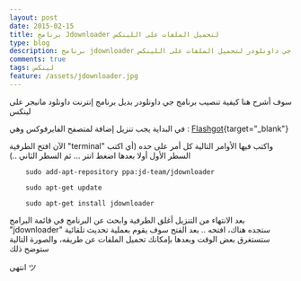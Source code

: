 ```yaml
---
layout: post
date: 2015-02-15
title: برنامج Jdownloader لتحميل الملفات على اللينكس
type: blog
description: برنامج jdownloader جي داونلودر لتحميل الملفات على اللينكس
comments: true
tags: لينكس
feature: /assets/jdownloader.jpg
---
```




سوف أشرح هنا كيفية تنصيب برنامج جي داونلودر بديل برنامج إنترنت داونلود مانيجر على لينكس

في البداية يجب تنزيل إضافة لمتصفح الفايرفوكس وهي : [Flashgot](https://addons.mozilla.org/en-US/firefox/downloads/latest/220/addon-220-latest.xpi?src=flashgot.ownsite){target="_blank"}

الآن افتح الطرفية "terminal" واكتب فيها الأوامر التالية كل أمر على حده (أي اكتب السطر الأول أولا بعدها اضغط انتر ... ثم السطر الثاني ..)


		sudo add-apt-repository ppa:jd-team/jdownloader

		sudo apt-get update

		sudo apt-get install jdownloader

     
 بعد الانتهاء من التنزيل أغلق الطرفية وابحث عن البرنامج في قائمة البرامج "jdownloader" ستجده هناك، افتحه .. بعد الفتح سوف يقوم بعملية تحديث تلقائية ستستغرق بعض الوقت وبعدها بإمكانك تحميل الملفات عن طريقه، والصورة التالية ستوضح ذلك

<amp-img width="410" height="300" src="/assets/falshgot-jdownloader-Screenshot.png" alt="كيفية تنزيل الملفات عبر فلاش جوت وجي داونلودر"></amp-img>

انتهى ツ


